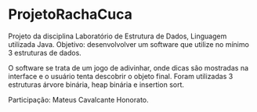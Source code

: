 # ProjetoRachaCuca
Projeto da disciplina Laboratório de Estrutura de Dados, Linguagem utilizada Java. Objetivo: desenvolvolver um software que utilize no mínimo 3 estruturas de dados. 

O software se trata de um jogo de adivinhar, onde dicas são mostradas na interface e o usuário tenta descobrir o objeto final. Foram utilizadas 3 estruturas árvore binária, heap binária e insertion sort.

Participação: Mateus Cavalcante Honorato.
